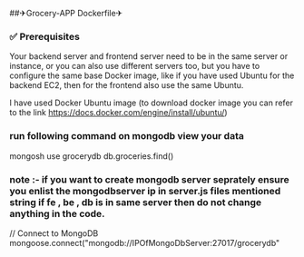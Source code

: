 ##✈Grocery-APP Dockerfile✈

### ✅ Prerequisites
Your backend server and frontend server need to be in the same server or instance, or you can also use different servers too, but you have to configure the same base Docker image, like if you have used Ubuntu for the backend EC2, then for the frontend also use the same Ubuntu.

I have used Docker Ubuntu image (to download docker image you can refer to the link https://docs.docker.com/engine/install/ubuntu/)

### run following command on mongodb view your data

mongosh
use grocerydb
db.groceries.find()


### note :- if you want to create mongodb server seprately ensure you enlist the mongodbserver ip in server.js files mentioned string if fe , be , db is in same server then do not change anything in the code.

// Connect to MongoDB
mongoose.connect("mongodb://IPOfMongoDbServer:27017/grocerydb"

